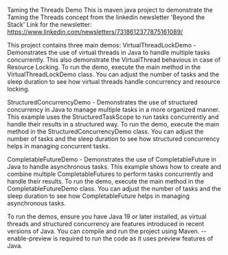 Taming the Threads Demo
This is maven java project to demonstrate the Taming the Threads concept from the linkedin newsletter 'Beyond the Stack'
Link for the newsletter: https://www.linkedin.com/newsletters/7318612377875161089/

This project contains three main demos:
VirtualThreadLockDemo - Demonstrates the use of virtual threads in Java to handle multiple tasks concurrently. This also demonstrate the VirtualThread behavious in case of Resource Locking.
To run the demo, execute the main method in the VirtualThreadLockDemo class. You can adjust the number of tasks and the sleep duration to see how virtual threads handle concurrency and resource locking.

StructuredConcurrencyDemo - Demonstrates the use of structured concurrency in Java to manage multiple tasks in a more organized manner. This example uses the StructuredTaskScope to run tasks concurrently and handle their results in a structured way.
To run the demo, execute the main method in the StructuredConcurrencyDemo class. You can adjust the number of tasks and the sleep duration to see how structured concurrency helps in managing concurrent tasks.

CompletableFutureDemo - Demonstrates the use of CompletableFuture in Java to handle asynchronous tasks. This example shows how to create and combine multiple CompletableFutures to perform tasks concurrently and handle their results.
To run the demo, execute the main method in the CompletableFutureDemo class. You can adjust the number of tasks and the sleep duration to see how CompletableFuture helps in managing asynchronous tasks.

To run the demos, ensure you have Java 19 or later installed, as virtual threads and structured concurrency are features introduced in recent versions of Java. You can compile and run the project using Maven.
--enable-preview is required to run the code as it uses preview features of Java.




